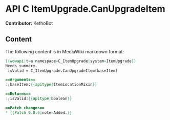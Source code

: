 # API C ItemUpgrade.CanUpgradeItem

**Contributor:** KethoBot

## Content

The following content is in MediaWiki markdown format:

```mediawiki
{{wowapi|t=a|namespace=C_ItemUpgrade|system=ItemUpgrade}}
Needs summary.
 isValid = C_ItemUpgrade.CanUpgradeItem(baseItem)

==Arguments==
:;baseItem:{{apitype|ItemLocationMixin}}

==Returns==
:;isValid:{{apitype|boolean}}

==Patch changes==
* {{Patch 9.0.5|note=Added.}}
```